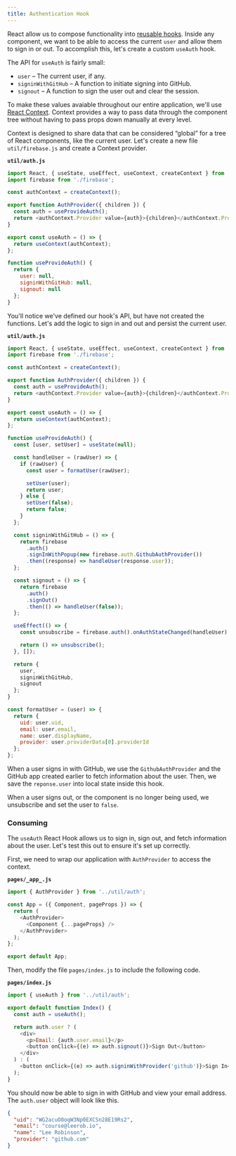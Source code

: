 ```yaml
---
title: Authentication Hook
---
```


React allow us to compose functionality into [reusable hooks](https://reactjs.org/docs/hooks-intro.html). Inside any component, we want to be able to access the current `user` and allow them to sign in or out. To accomplish this, let's create a custom `useAuth` hook.

The API for `useAuth` is fairly small:

- `user` – The current user, if any.
- `signinWithGitHub` – A function to initiate signing into GitHub.
- `signout` – A function to sign the user out and clear the session.

To make these values avaiable throughout our entire application, we'll use [React Context](https://reactjs.org/docs/context.html). Context provides a way to pass data through the component tree without having to pass props down manually at every level.

Context is designed to share data that can be considered “global” for a tree of React components, like the current user. Let's create a new file `util/firebase.js` and create a Context provider.

**`util/auth.js`**

```javascript {11,12,13}
import React, { useState, useEffect, useContext, createContext } from 'react';
import firebase from './firebase';

const authContext = createContext();

export function AuthProvider({ children }) {
  const auth = useProvideAuth();
  return <authContext.Provider value={auth}>{children}</authContext.Provider>;
}

export const useAuth = () => {
  return useContext(authContext);
};

function useProvideAuth() {
  return {
    user: null,
    signinWithGitHub: null,
    signout: null
  };
}
```

You'll notice we've defined our hook's API, but have not created the functions. Let's add the logic to sign in and out and persist the current user.

**`util/auth.js`**

```javascript {16,30,37,51,52,53}
import React, { useState, useEffect, useContext, createContext } from 'react';
import firebase from './firebase';

const authContext = createContext();

export function AuthProvider({ children }) {
  const auth = useProvideAuth();
  return <authContext.Provider value={auth}>{children}</authContext.Provider>;
}

export const useAuth = () => {
  return useContext(authContext);
};

function useProvideAuth() {
  const [user, setUser] = useState(null);

  const handleUser = (rawUser) => {
    if (rawUser) {
      const user = formatUser(rawUser);

      setUser(user);
      return user;
    } else {
      setUser(false);
      return false;
    }
  };

  const signinWithGitHub = () => {
    return firebase
      .auth()
      .signInWithPopup(new firebase.auth.GithubAuthProvider())
      .then((response) => handleUser(response.user));
  };

  const signout = () => {
    return firebase
      .auth()
      .signOut()
      .then(() => handleUser(false));
  };

  useEffect(() => {
    const unsubscribe = firebase.auth().onAuthStateChanged(handleUser);

    return () => unsubscribe();
  }, []);

  return {
    user,
    signinWithGitHub,
    signout
  };
}

const formatUser = (user) => {
  return {
    uid: user.uid,
    email: user.email,
    name: user.displayName,
    provider: user.providerData[0].providerId
  };
};
```

When a user signs in with GitHub, we use the `GithubAuthProvider` and the GitHub app created earlier to fetch information about the user. Then, we save the `reponse.user` into local state inside this hook.

When a user signs out, or the component is no longer being used, we unsubscribe and set the user to `false`.

### Consuming

The `useAuth` React Hook allows us to sign in, sign out, and fetch information about the user. Let's test this out to ensure it's set up correctly.

First, we need to wrap our application with `AuthProvider` to access the context.

**`pages/_app_.js`**

```javascript
import { AuthProvider } from '../util/auth';

const App = ({ Component, pageProps }) => {
  return (
    <AuthProvider>
      <Component {...pageProps} />
    </AuthProvider>
  );
};

export default App;
```

Then, modify the file `pages/index.js` to include the following code.

**`pages/index.js`**

```javascript
import { useAuth } from '../util/auth';

export default function Index() {
  const auth = useAuth();

  return auth.user ? (
    <div>
      <p>Email: {auth.user.email}</p>
      <button onClick={(e) => auth.signout()}>Sign Out</button>
    </div>
  ) : (
    <button onClick={(e) => auth.signinWithProvider('github')}>Sign In</button>
  );
}
```

You should now be able to sign in with GitHub and view your email address. The `auth.user` object will look like this.

```json
{
  "uid": "WG2acuO8oqW3Np0EXCSn28E19Rs2",
  "email": "course@leerob.io",
  "name": "Lee Robinson",
  "provider": "github.com"
}
```

